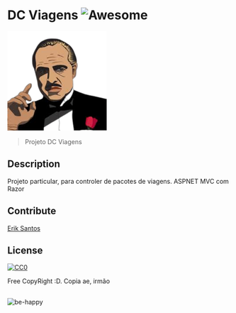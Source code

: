 # DC Viagens ![Awesome](https://cdn.rawgit.com/sindresorhus/awesome/d7305f38d29fed78fa85652e3a63e154dd8e8829/media/badge.svg)

![alt text](https://raw.githubusercontent.com/ebasantos/DCViagens/master/DCViagens/Content/lib/coleone-png.png)
> Projeto DC Viagens


## Description
Projeto particular, para controler de pacotes de viagens.
ASPNET MVC com Razor

## Contribute

[Erik Santos](https://github.com/ebasantos)

## License

[![CC0](https://licensebuttons.net/p/zero/1.0/88x31.png)](https://creativecommons.org/publicdomain/zero/1.0/)

Free CopyRight :D. 
Copia ae, irmão
##
![be-happy](https://media.giphy.com/media/26uf6o80xhd6MKGIw/giphy.gif)

